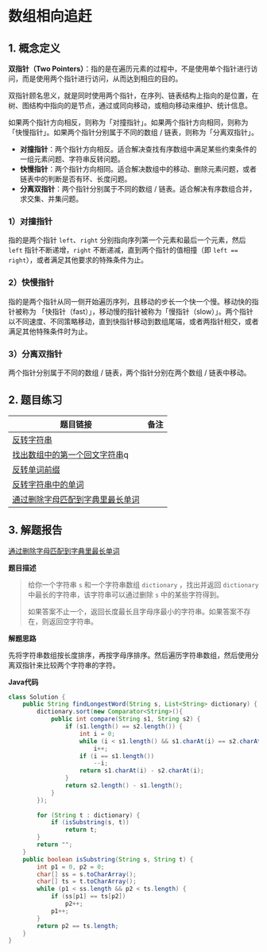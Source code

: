 # 数组相向追赶

## 1. 概念定义

**双指针（Two Pointers）**：指的是在遍历元素的过程中，不是使用单个指针进行访问，而是使用两个指针进行访问，从而达到相应的目的。

双指针顾名思义，就是同时使用两个指针，在序列、链表结构上指向的是位置，在树、图结构中指向的是节点，通过或同向移动，或相向移动来维护、统计信息。

如果两个指针方向相反，则称为「对撞指针」。如果两个指针方向相同，则称为「快慢指针」。如果两个指针分别属于不同的数组 / 链表，则称为「分离双指针」。

- **对撞指针**：两个指针方向相反。适合解决查找有序数组中满足某些约束条件的一组元素问题、字符串反转问题。
- **快慢指针**：两个指针方向相同。适合解决数组中的移动、删除元素问题，或者链表中的判断是否有环、长度问题。
- **分离双指针**：两个指针分别属于不同的数组 / 链表。适合解决有序数组合并，求交集、并集问题。

### 1）对撞指针

指的是两个指针 `left`、`right` 分别指向序列第一个元素和最后一个元素，然后 `left` 指针不断递增，`right` 不断递减，直到两个指针的值相撞（即 `left == right`），或者满足其他要求的特殊条件为止。

### 2）快慢指针

指的是两个指针从同一侧开始遍历序列，且移动的步长一个快一个慢。移动快的指针被称为 「快指针（fast）」，移动慢的指针被称为「慢指针（slow）」。两个指针以不同速度、不同策略移动，直到快指针移动到数组尾端，或者两指针相交，或者满足其他特殊条件时为止。

### 3）分离双指针

两个指针分别属于不同的数组 / 链表，两个指针分别在两个数组 / 链表中移动。

## 2. 题目练习

| 题目链接                                                     | 备注 |
| ------------------------------------------------------------ | ---- |
| [反转字符串](https://leetcode.cn/problems/reverse-string/)   |      |
| [找出数组中的第一个回文字符串](https://leetcode.cn/problems/find-first-palindromic-string-in-the-array/)q |      |
| [反转单词前缀](https://leetcode.cn/problems/reverse-prefix-of-word/) |      |
| [反转字符串中的单词](https://leetcode.cn/problems/reverse-words-in-a-string/) |      |
| [通过删除字母匹配到字典里最长单词](https://leetcode.cn/problems/longest-word-in-dictionary-through-deleting/) |      |



## 3. 解题报告

[通过删除字母匹配到字典里最长单词](https://leetcode.cn/problems/longest-word-in-dictionary-through-deleting/)

**题目描述**

> 给你一个字符串 `s` 和一个字符串数组 `dictionary` ，找出并返回 `dictionary` 中最长的字符串，该字符串可以通过删除 `s` 中的某些字符得到。
>
> 如果答案不止一个，返回长度最长且字母序最小的字符串。如果答案不存在，则返回空字符串。

**解题思路**

先将字符串数组按长度排序，再按字母序排序。然后遍历字符串数组，然后使用分离双指针来比较两个字符串的字符。

**Java代码**

```java
class Solution {
    public String findLongestWord(String s, List<String> dictionary) {
        dictionary.sort(new Comparator<String>(){
            public int compare(String s1, String s2) {
                if (s1.length() == s2.length()) {
                    int i = 0;
                    while (i < s1.length() && s1.charAt(i) == s2.charAt(i))
                        i++;
                    if (i == s1.length())
                        --i;
                    return s1.charAt(i) - s2.charAt(i);
                }
                return s2.length() - s1.length();
            }
        });
        
        for (String t : dictionary) {
            if (isSubstring(s, t))
                return t;
        }
        return "";
    }
    public boolean isSubstring(String s, String t) {
        int p1 = 0, p2 = 0;
        char[] ss = s.toCharArray();
        char[] ts = t.toCharArray();
        while (p1 < ss.length && p2 < ts.length) {
            if (ss[p1] == ts[p2])
                p2++;
            p1++;
        }
        return p2 == ts.length;
    }
}
```
